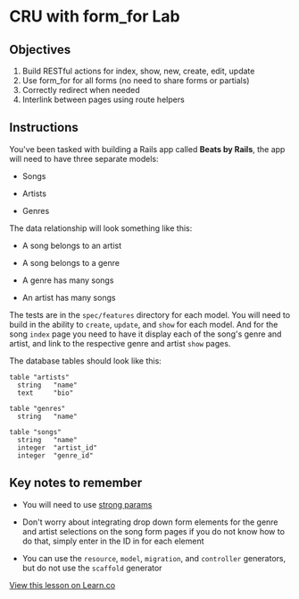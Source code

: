 # CRU with form_for Lab

## Objectives

1. Build RESTful actions for index, show, new, create, edit, update
2. Use form_for for all forms (no need to share forms or partials)
3. Correctly redirect when needed
4. Interlink between pages using route helpers 

## Instructions

You've been tasked with building a Rails app called **Beats by Rails**, the app will need to have three separate models:

* Songs

* Artists

* Genres

The data relationship will look something like this:

* A song belongs to an artist

* A song belongs to a genre

* A genre has many songs

* An artist has many songs


The tests are in the `spec/features` directory for each model. You will need to build in the ability to `create`, `update`, and `show` for each model. And for the song `index` page you need to have it display each of the song's genre and artist, and link to the respective genre and artist `show` pages.

The database tables should look like this:

```
table "artists"
  string   "name"
  text     "bio"

table "genres"
  string   "name"

table "songs"
  string   "name"
  integer  "artist_id"
  integer  "genre_id"
```

## Key notes to remember

* You will need to use [strong params](https://github.com/learn-co-curriculum/strong-params-basics)

* Don't worry about integrating drop down form elements for the genre and artist selections on the song form pages if you do not know how to do that, simply enter in the ID in for each element

* You can use the `resource`, `model`, `migration`, and `controller` generators, but do not use the `scaffold` generator

<a href='https://learn.co/lessons/rails-cru-form_for-lab' data-visibility='hidden'>View this lesson on Learn.co</a>
